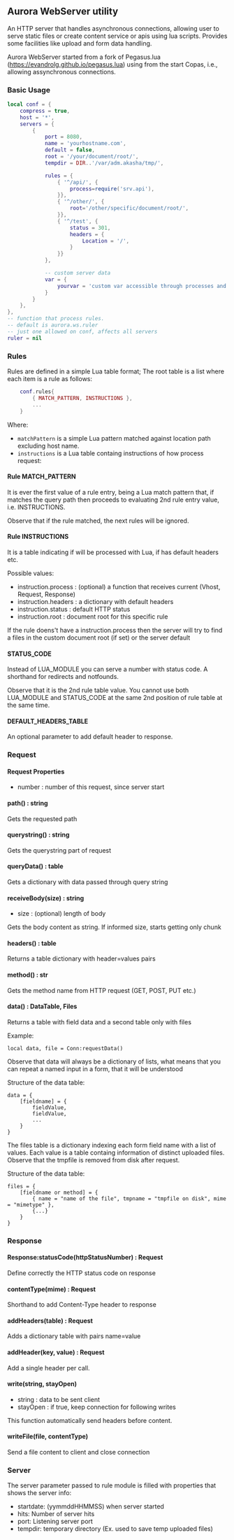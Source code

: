 ## Aurora WebServer utility

An HTTP server that handles asynchronous connections, allowing user to serve
static files or create content service or apis using lua scripts. Provides some
facilities like upload and form data handling.

Aurora WebServer started from a fork of Pegasus.lua (https://evandrolg.github.io/pegasus.lua)
using from the start Copas, i.e., allowing assynchronous connections.

### Basic Usage


```Lua
local conf = {
	compress = true,
	host = '*',
	servers = {
		{
			port = 8080,
			name = 'yourhostname.com',
			default = false,
			root = '/your/document/root/',
			tempdir = DIR..'/var/adm.akasha/tmp/',

			rules = {
				{ '^/api/', {
					process=require('srv.api'),
				}},
				{ '^/other/', {
					root='/other/specific/document/root/',
				}},
				{ '^/test', {
					status = 301,
					headers = {
						Location = '/',
					}
				}}
			},

			-- custom server data
			var = {
				yourvar = 'custom var accessible through processes and execs'
			}
		}
	},
},
-- function that process rules.
-- default is aurora.ws.ruler
-- just one allowed on conf, affects all servers
ruler = nil
```


### Rules

Rules are defined in a simple Lua table format; The root table is a list where
each item is a rule as follows:

```Lua
	conf.rules{
		{ MATCH_PATTERN, INSTRUCTIONS },
		...
	}
```

Where:
* `matchPattern` is a simple Lua pattern matched against location path excluding
host name.
* `instructions` is a Lua table containg instructions of how process request:


#### Rule MATCH_PATTERN

It is ever the first value of a rule entry, being a Lua match pattern that, if matches
the query path then proceeds to evaluating 2nd rule entry value, i.e. INSTRUCTIONS.

Observe that if the rule matched, the next rules will be ignored.

#### Rule INSTRUCTIONS

It is a table indicating if will be processed with Lua, if has default headers etc.

Possible values:

* instruction.process : (optional) a function that receives current (Vhost, Request, Response)
* instruction.headers : a dictionary with default headers
* instruction.status : default HTTP status
* instruction.root : document root for this specific rule

If the rule doens't have a instruction.process then the server will try to find
a files in the custom document root (if set) or the server default

#### STATUS_CODE

Instead of LUA_MODULE you can serve a number with status code. A shorthand for
redirects and notfounds.

Observe that it is the 2nd rule table value. You cannot use both LUA_MODULE and
STATUS_CODE at the same 2nd position of rule table at the same time.

#### DEFAULT_HEADERS_TABLE

An optional parameter to add default header to response.


### Request

#### Request Properties

* number : number of this request, since server start


#### path() : string
Gets the requested path

#### querystring() : string
Gets the querystring part of request

#### queryData() : table
Gets a dictionary with data passed through query string

#### receiveBody(size) : string

* size : (optional) length of body

Gets the body content as string. If informed size, starts getting only chunk


#### headers() : table

Returns a table dictionary with header=values pairs

#### method() : str

Gets the method name from HTTP request (GET, POST, PUT etc.)

#### data() : DataTable, Files
Returns a table with field data and a second table only with files

Example:

```
local data, file = Conn:requestData()
```

Observe that data will always be a dictionary of lists, what means that you
can repeat a named input in a form, that it will be understood

Structure of the data table:

```
data = {
	[fieldname] = {
		fieldValue,
		fieldValue,
		...
	}
}
```

The files table is a dictionary indexing each form field name with a list of values.
Each value is a table containg information of distinct uploaded files.
Observe that the tmpfile is removed from disk after request.

Structure of the data table:
```
files = {
	[fieldname or method] = {
		{ name = "name of the file", tmpname = "tmpfile on disk", mime = "mimetype" },
		{...}
	}
}
```

### Response

#### Response:statusCode(httpStatusNumber) : Request
Define correctly the HTTP status code on response

#### contentType(mime) : Request
Shorthand to add Content-Type header to response

#### addHeaders(table) : Request
Adds a dictionary table with pairs name=value

#### addHeader(key, value) : Request
Add a single header per call.

#### write(string, stayOpen)

* string : data to be sent client
* stayOpen : if true, keep connection for following writes

This function automatically send headers before content.

#### writeFile(file, contentType)

Send a file content to client and close connection


### Server

The server parameter passed to rule module is filled with properties that shows
the server info:

* startdate: (yymmddHHMMSS) when server started
* hits: Number of server hits
* port: Listening server port
* tempdir: temporary directory (Ex. used to save temp uploaded files)
